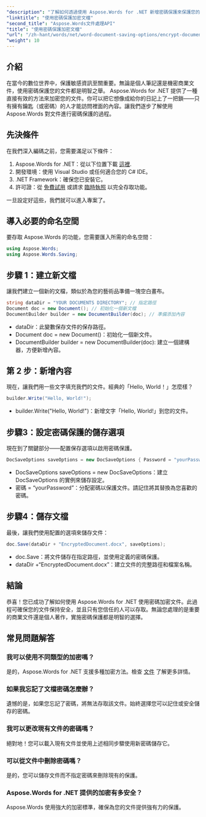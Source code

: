 ```yaml
---
"description": "了解如何透過使用 Aspose.Words for .NET 新增密碼保護來保護您的文件。本綜合指南將引導您完成整個過程。"
"linktitle": "使用密碼保護加密文檔"
"second_title": "Aspose.Words文件處理API"
"title": "使用密碼保護加密文檔"
"url": "/zh-hant/words/net/word-document-saving-options/encrypt-document-with-password-protect/"
"weight": 10
---
```


## 介紹

在當今的數位世界中，保護敏感資訊至關重要。無論是個人筆記還是機密商業文件，使用密碼保護您的文件都是明智之舉。 Aspose.Words for .NET 提供了一種直接有效的方法來加密您的文件。你可以把它想像成給你的日記上了一把鎖——只有擁有鑰匙（或密碼）的人才能訪問裡面的內容。讓我們逐步了解使用 Aspose.Words 對文件進行密碼保護的過程。

## 先決條件

在我們深入編碼之前，您需要滿足以下條件：

1. Aspose.Words for .NET：從以下位置下載 [這裡](https://releases。aspose.com/words/net/).
2. 開發環境：使用 Visual Studio 或任何適合您的 C# IDE。
3. .NET Framework：確保您已安裝它。
4. 許可證：從 [免費試用](https://releases.aspose.com/) 或請求 [臨時執照](https://purchase.aspose.com/temporary-license/) 以完全存取功能。

一旦設定好這些，我們就可以進入專案了。

## 導入必要的命名空間

要存取 Aspose.Words 的功能，您需要匯入所需的命名空間：

```csharp
using Aspose.Words;
using Aspose.Words.Saving;
```

## 步驟 1：建立新文檔

讓我們建立一個新的文檔，類似於為您的藝術品準備一塊空白畫布。

```csharp
string dataDir = "YOUR DOCUMENTS DIRECTORY"; // 指定路徑
Document doc = new Document(); // 初始化一個新文檔
DocumentBuilder builder = new DocumentBuilder(doc); // 準備添加內容
```

- dataDir：此變數保存文件的保存路徑。
- Document doc = new Document()：初始化一個新文件。
- DocumentBuilder builder = new DocumentBuilder(doc): 建立一個建構器，方便新增內容。

## 第 2 步：新增內容

現在，讓我們用一些文字填充我們的文件。經典的「Hello, World！」怎麼樣？

```csharp
builder.Write("Hello, World!");
```

- builder.Write("Hello, World!")：新增文字「Hello, World!」到您的文件。

## 步驟3：設定密碼保護的儲存選項

現在到了關鍵部分——配置保存選項以啟用密碼保護。

```csharp
DocSaveOptions saveOptions = new DocSaveOptions { Password = "yourPassword" }; // 在此設定您的密碼
```

- DocSaveOptions saveOptions = new DocSaveOptions：建立 DocSaveOptions 的實例來儲存設定。
- 密碼 = “yourPassword”：分配密碼以保護文件。請記住將其替換為您喜歡的密碼。

## 步驟4：儲存文檔

最後，讓我們使用配置的選項來儲存文件：

```csharp
doc.Save(dataDir + "EncryptedDocument.docx", saveOptions);
```

- doc.Save：將文件儲存在指定路徑，並使用定義的密碼保護。
- dataDir +“EncryptedDocument.docx”：建立文件的完整路徑和檔案名稱。

## 結論

恭喜！您已成功了解如何使用 Aspose.Words for .NET 使用密碼加密文件。此過程可確保您的文件保持安全，並且只有您信任的人可以存取。無論您處理的是重要的商業文件還是個人著作，實施密碼保護都是明智的選擇。

## 常見問題解答

### 我可以使用不同類型的加密嗎？
是的，Aspose.Words for .NET 支援多種加密方法。檢查 [文件](https://reference.aspose.com/words/net/) 了解更多詳情。

### 如果我忘記了文檔密碼怎麼辦？
遺憾的是，如果您忘記了密碼，將無法存取該文件。始終選擇您可以記住或安全儲存的密碼。

### 我可以更改現有文件的密碼嗎？
絕對地！您可以載入現有文件並使用上述相同步驟使用新密碼儲存它。

### 可以從文件中刪除密碼嗎？
是的，您可以儲存文件而不指定密碼來刪除現有的保護。

### Aspose.Words for .NET 提供的加密有多安全？
Aspose.Words 使用強大的加密標準，確保為您的文件提供強有力的保護。